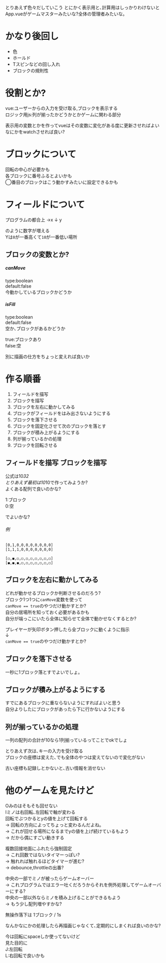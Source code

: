 とりあえず色々だしていこう
とにかく表示用と､計算用はしっかりわけないと  
App.vueがゲームマスターみたいな?全体の管理者みたいな｡  


# かなり後回し
* 色 
* ホールド
* Tスピンなどの回し入れ
* ブロックの規則性

# 役割とか?
vue:ユーザーからの入力を受け取る,ブロックを表示する  
ロジック用js:列が揃ったかどうかとかゲームに関わる部分  

表示用の変数とかを作ってvueはその変数に変化がある度に更新させればよい  
なにかをwatchさせれば良い?  

# ブロックについて
回転の中心が必要かも  
各ブロックに番号ふるとよいかも  
    ◯番目のブロックはこう動かすみたいに設定できるかも  

# フィールドについて
プログラムの都合上
 →x
↓
y

のように数字が増える  
Yは`0`が一番高くて`10`が一番低い場所  


## ブロックの変数とか?


##### canMove 
type:boolean   
default:false  
今動かしているブロックかどうか  

##### isFill
type:boolean  
default:false  
空か､ブロックがあるかどうか  

true:ブロックあり  
false:空  

別に描画の仕方をちょっと変えれば良いか  


# 作る順番
1. フィールドを描写
1. ブロックを描写
1. ブロックを左右に動かしてみる
1. ブロックがフィールドをはみ出さないようにする
1. ブロックを落下させる
1. ブロックを固定化させて次のブロックを落とす
1. ブロックが積み上がるようにする
1. 列が揃っているかの処理
1. ブロックを回転させる


## フィールドを描写 ブロックを描写
公式は10*32  
とりあえず最初は10*10で作ってみようか?  
よくある配列で良いのかな?  

1:ブロック  
0:空  

でよいかな?
###### 例
```
[0,1,0,0,0,0,0,0,0,0]
[1,1,1,0,0,0,0,0,0,0]
```

```
[◻,◼,◻,◻,◻,◻,◻,◻,◻,◻]
[◼,◼,◼,◻,◻,◻,◻,◻,◻,◻]
```

## ブロックを左右に動かしてみる
どれが動かせるブロックか判断させるのだろう?  
ブロック1つ1つに`canMove`変数を使って  
`canMove == true`のやつだけ動かすとか?  
自分の居場所を知っておく必要があるかも  
自分が端っこにいたら全体に知らせて全体で動かせなくするとか?  

プレイヤーが矢印ボタン押したら全ブロックに動くように指示  
↓  
`canMove == true`のやつだけ動かすとか?  



## ブロックを落下させる
一秒に1ブロック落とすでよいでしょ｡

## ブロックが積み上がるようにする
すでにあるブロックに重ならないようにすればよいと思う  
自分よりしたにブロックがあったら下に行かないようにする  

## 列が揃っているかの処理
一列の配列の合計が10なら1列揃っているってことでokでしょ  


とりあえず次は､キーの入力を受け取る  
ブロックの座標は変えた､でも全体のやつは変えてないので変化がない  
  
古い座標も記録しとかないと､古い情報を消せない  

# 他のゲームを見たけど
Oみのはそもそも回せない  
Iミノは右回転､左回転で軸が変わる  
回転でぶつかるとyの値を上げて回転する   
-> 回転の方向によってちょっと変わるんだよね｡  
-> これが回せる場所になるまでyの値を上げ続けているもよう  
-> だから偶にすごい動きする  
  
複数回接地面にふれたら強制固定  
-> これ回数ではないタイマーっぽい?  
-> 触れれば触れるほどタイマーが進む?  
-> debounce,throttleの出番?  
  
中央の一部でミノが被ったらゲームオーバー  
-> これプログラムではエラー吐くだろうからそれを例外処理してゲームオーバーにする?  
中央の一部以外ならミノを積み上げることができるもよう  
-> もう少し配列増やすかな?  
  
無操作落下は 1ブロック / 1s  
  
なんかなにかの処理したら再描画じゃなくて､定期的にしまくれば良いのかな?  
  
  
今は回転にspaceしか使ってないけど  
見た目的に  
J:左回転  
L:右回転で良いかも  